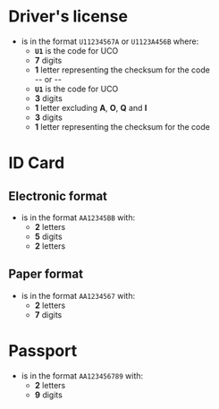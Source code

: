 # Driver's license
- is in the format  `U11234567A` or `U1123A456B` where:
    - **`U1`** is the code for UCO
    - **7** digits
    - **1** letter representing the checksum for the code  
-- or --
    - **`U1`** is the code for UCO
    - **3** digits
    - **1** letter excluding **A**, **O**, **Q** and **I**
    - **3** digits
    - **1** letter representing the checksum for the code  

# ID Card
## Electronic format
- is in the format `AA12345BB` with:
    - **2** letters
    - **5** digits
    - **2** letters

## Paper format
- is in the format `AA1234567` with:
    - **2** letters
    - **7** digits

# Passport
- is in the format `AA123456789` with:
    - **2** letters
    - **9** digits
